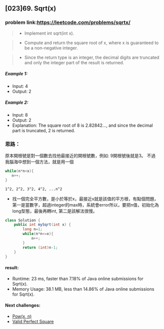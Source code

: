 ## [023]69. Sqrt(x)

### problem link:https://leetcode.com/problems/sqrtx/

> - Implement int sqrt(int x).

> - Compute and return the square root of x, where x is guaranteed to be a non-negative integer.

> - Since the return type is an integer, the decimal digits are truncated and only the integer part of the result is returned.

##### Example 1:

- Input: 4
- Output: 2

##### Example 2:

- Input: 8
- Output: 2
- Explanation: The square root of 8 is 2.82842..., and since 
             the decimal part is truncated, 2 is returned.

### 思路：
原本開根號是對一個數去找他最接近的開根號數，例如: 9開根號後就是3。 不過我腦海中想到一個方法，就是用一個

```java
while(n*n<x){
   n++;
}
```


```katex
1^2, 2^2, 3^2, 4^2, ...n^2 
```

- 找一個完全平方數，是小於等於x，最接近x就是該值的平方根，有點個問題， 第一是當數字，超過integer的max時，系統會error所以，要把n值，初始化為long型態，最後再轉int, 第二是該解法很慢。


```java
class Solution {
    public int mySqrt(int x) {
        long n=1;
        while(n*n<=x){
            n++;
        }
        return (int)n-1;
    }
}
```

#### result:
- Runtime: 23 ms, faster than 7.18% of Java online submissions for Sqrt(x).
- Memory Usage: 38.1 MB, less than 14.86% of Java online submissions for Sqrt(x).

#### Next challenges:
- [Pow(x, n)](https://leetcode.com/problems/powx-n/)
- [Valid Perfect Square](https://leetcode.com/problems/valid-perfect-square/)
